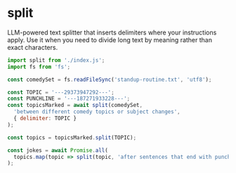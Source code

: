 # split

LLM-powered text splitter that inserts delimiters where your instructions apply.
Use it when you need to divide long text by meaning rather than exact characters.

```javascript
import split from './index.js';
import fs from 'fs';

const comedySet = fs.readFileSync('standup-routine.txt', 'utf8');

const TOPIC = '---29373947292---';
const PUNCHLINE = '---187271933228---';
const topicsMarked = await split(comedySet, 
  'between different comedy topics or subject changes', 
  { delimiter: TOPIC }
);

const topics = topicsMarked.split(TOPIC);

const jokes = await Promise.all(
  topics.map(topic => split(topic, 'after sentences that end with punchlines', { delimiter: PUNCHLINE }))
);